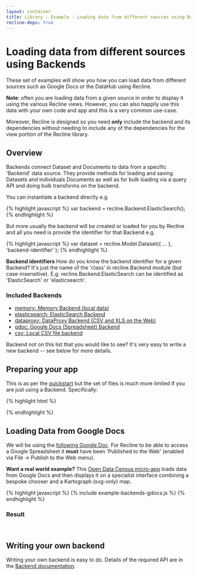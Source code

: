 ```yaml
---
layout: container
title: Library - Example - Loading data from different sources using Backends
recline-deps: true
---
```


<div class="page-header">
  <h1>
    Loading data from different sources using Backends
  </h1>
</div>

These set of examples will show you how you can load data from different
sources such as Google Docs or the DataHub using Recline.

<div class="alert alert-info">
<p><strong>Note</strong>: often you are loading data from a given source in
order to display it using the various Recline views. However, you can also
happily use this data with your own code and app and this is a very common
use-case.</p>
<p>Moreover, Recline is designed so you need <strong>only</strong> include the
backend and its dependencies without needing to include any of the dependencies
for the view portion of the Recline library.</p>
</div>

## Overview

Backends connect Dataset and Documents to data from a specific 'Backend' data
source. They provide methods for loading and saving Datasets and individuals
Documents as well as for bulk loading via a query API and doing bulk transforms
on the backend.

You can instantiate a backend directly e.g.

{% highlight javascript %}
var backend = recline.Backend.ElasticSearch();
{% endhighlight %}

But more usually the backend will be created or loaded for you by Recline and all you need is provide the identifier for that Backend e.g.

{% highlight javascript %}
var dataset = recline.Model.Dataset({
    ...
  },
  'backend-identifier'
);
{% endhighlight %}

<div class="alert alert-info">
<strong>Backend identifiers</strong>
How do you know the backend identifier for a given Backend? It's just the name of the 'class' in recline.Backend module (but case-insensitive). E.g. recline.Backend.ElasticSearch can be identified as 'ElasticSearch' or 'elasticsearch'.
</div>

### Included Backends

* [memory: Memory Backend (local data)](docs/backend/memory.html)
* [elasticsearch: ElasticSearch Backend](docs/backend/elasticsearch.html)
* [dataproxy: DataProxy Backend (CSV and XLS on the Web)](docs/backend/dataproxy.html)
* [gdoc: Google Docs (Spreadsheet) Backend](docs/backend/gdocs.html)
* [csv: Local CSV file backend](docs/backend/localcsv.html)

Backend not on this list that you would like to see? It's very easy to write a new backend -- see below for more details.

## Preparing your app

This is as per the [quickstart](example-quickstart.html) but the set of files is much more limited if you are just using a Backend. Specifically:

{% highlight html %}
<!-- 3rd party dependencies -->
<script type="text/javascript" src="vendor/jquery/1.7.1/jquery.js"></script>
<script type="text/javascript" src="vendor/underscore/1.1.6/underscore.js"></script>
<script type="text/javascript" src="vendor/backbone/0.5.1/backbone.js"></script>
<!-- include the backend code you need e.g. here for gdocs -->
<script type="text/javascript" src="src/backend/base.js"></script>
<script type="text/javascript" src="src/backend/memory.js"></script>
<script type="text/javascript" src="src/backend/gdocs.js"></script>

<!-- Or you can just include all of recline. -->
<script type="text/javascript" src="recline.js"></script>
{% endhighlight %}


## Loading Data from Google Docs

We will be using the [following Google
Doc](https://docs.google.com/spreadsheet/ccc?key=0Aon3JiuouxLUdGZPaUZsMjBxeGhfOWRlWm85MmV0UUE#gid=0).
For Recline to be able to access a Google Spreadsheet it **must** have been
'Published to the Web' (enabled via File -> Publish to the Web menu).

<div class="alert alert-info">
<strong>Want a real world example?</strong> This <a
href="http://okfnlabs.org/opendatacensus">Open Data Census micro-app</a> loads
data from Google Docs and then displays it on a specialist interface combining
a bespoke chooser and a Kartograph (svg-only) map.
</div>

{% highlight javascript %}
{% include example-backends-gdocs.js %}
{% endhighlight %}

### Result

<div id="my-gdocs" class="doc-ex-rendered">&nbsp;</div>

<script type="text/javascript">
{% include example-backends-gdocs.js %}
</script>


## Writing your own backend

Writing your own backend is easy to do. Details of the required API are in the
[Backend documentation](docs/backend/base.html).

